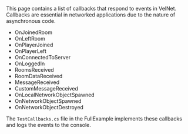 This page contains a list of callbacks that respond to events in VelNet. Callbacks are essential in networked applications due to the nature of asynchronous code.

- OnJoinedRoom
- OnLeftRoom
- OnPlayerJoined
- OnPlayerLeft
- OnConnectedToServer
- OnLoggedIn
- RoomsReceived
- RoomDataReceived
- MessageReceived
- CustomMessageReceived
- OnLocalNetworkObjectSpawned
- OnNetworkObjectSpawned
- OnNetworkObjectDestroyed

The `TestCallbacks.cs` file in the FullExample implements these callbacks and logs the events to the console.
